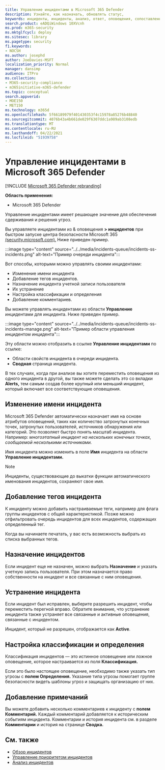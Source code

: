 ```yaml
---
title: Управление инцидентами в Microsoft 365 Defender
description: Узнайте, как назначать, обновлять статус,
keywords: инциденты, инциденты, анализ, ответ, оповещения, сопоставленные оповещения, назначение, обновление, состояние, управление, классификация, Microsoft, 365, m365
search.product: eADQiWindows 10XVcnh
ms.prod: m365-security
ms.mktglfcycl: deploy
ms.sitesec: library
ms.pagetype: security
f1.keywords:
- NOCSH
ms.author: josephd
author: JoeDavies-MSFT
localization_priority: Normal
manager: dansimp
audience: ITPro
ms.collection:
- M365-security-compliance
- m365initiative-m365-defender
ms.topic: conceptual
search.appverid:
- MOE150
- MET150
ms.technology: m365d
ms.openlocfilehash: 5f66189979f401430353f4c15978a85276b48840
ms.sourcegitcommit: 4076b43a4b661de029f6307ddc1a989ab3108edb
ms.translationtype: MT
ms.contentlocale: ru-RU
ms.lasthandoff: 04/22/2021
ms.locfileid: "51939758"
---
```

# <a name="manage-incidents-in-microsoft-365-defender"></a>Управление инцидентами в Microsoft 365 Defender

[!INCLUDE [Microsoft 365 Defender rebranding](../includes/microsoft-defender.md)]


**Область применения:**
- Microsoft 365 Defender

Управление инцидентами имеет решающее значение для обеспечения сдерживания и решения угроз.

Вы управляете инцидентами из & оповещения **> инцидентов** при быстром запуске центра безопасности Microsoft 365 [(security.microsoft.com).](https://security.microsoft.com) Ниже приведен пример.

:::image type="content" source="../../media/incidents-queue/incidents-ss-incidents.png" alt-text="Пример очереди инцидента":::

Вот способы, которыми можно управлять своими инцидентами:

- Изменение имени инцидента
- Добавление тегов инцидентов.
- Назначение инцидента учетной записи пользователя
- Их устранение 
- Настройка классификации и определения
- Добавление комментариев.

Вы можете управлять инцидентами из области **Управление** инцидентами для инцидента. Ниже приведен пример.

:::image type="content" source="../../media/incidents-queue/incidents-ss-incidents-manage.png" alt-text="Пример области управления инцидентом инцидента":::

Эту области можно отобразить в ссылке **Управление инцидентами** по ссылке:

- Области свойств инцидента в очереди инцидента.
- **Сводная** страница инцидента.

В тех случаях, когда при анализе вы хотите переместить оповещения из одного инцидента в другой, вы также можете сделать это со вкладки **Alerts,** тем самым создав более крупный или меньший инцидент, который включает все соответствующие оповещения.

## <a name="edit-the-incident-name"></a>Изменение имени инцидента

Microsoft 365 Defender автоматически назначает имя на основе атрибутов оповещений, таких как количество затронутых конечных точек, затронутых пользователей, источников обнаружения или категорий. Это позволяет быстро понять масштаб инцидента. Например: *многоэтапный инцидент на нескольких конечных точках, сообщаемой несколькими источниками.*

Имя инцидента можно изменить в поле **Имя** инцидента на области **Управление инцидентами.**

> [!NOTE]
> Инциденты, существовающие до выкатки функции автоматического именования инцидентов, сохраняют свое имя.

## <a name="add-incident-tags"></a>Добавление тегов инцидента

К инциденту можно добавить настраиваемые теги, например для флага группы инцидентов с общей характеристикой. Позже можно отфильтровать очередь инцидентов для всех инцидентов, содержащих определенный тег.

Когда вы начинаете печатать, у вас есть возможность выбрать из списка выбранных тегов.

## <a name="assign-incidents"></a>Назначение инцидентов

Если инцидент еще не назначен, можно выбрать **Назначение** и указать учетную запись пользователя. При этом назначается право собственности на инцидент и все связанные с ним оповещения.

## <a name="resolve-incident"></a>Устранение инцидента

Если инцидент был исправлен, выберите  разрешить инцидент, чтобы переместить перегной вправо. Обратите внимание, что устранение инцидента также устраняет все связанные и активные оповещения, связанные с инцидентом.

Инцидент, который не разрешен, отображается как **Active**.

## <a name="set-the-classification-and-determination"></a>Настройка классификации и определения

Классификация инцидентов — это истинное оповещение или ложное оповещение, которое настраивается из поля **Классификация.** 

Если это было настоящее оповещение, необходимо также указать тип угрозы с **полем Определения.** Указание типа угрозы помогает группе безопасности видеть шаблоны угроз и защищать организацию от них. 

## <a name="add-comments"></a>Добавление примечаний

Вы можете добавить несколько комментариев к инциденту с **полем Комментарий.** Каждый комментарий добавляется к историческим событиям инцидента. Комментарии и история инцидента см. в разделе **Комментарии** и история на странице **Сводка.**

## <a name="related-topics"></a>См. также

- [Обзор инцидентов](incidents-overview.md)
- [Управление приоритетом инцидентов](incident-queue.md)
- [Анализ инцидентов](investigate-incidents.md)
